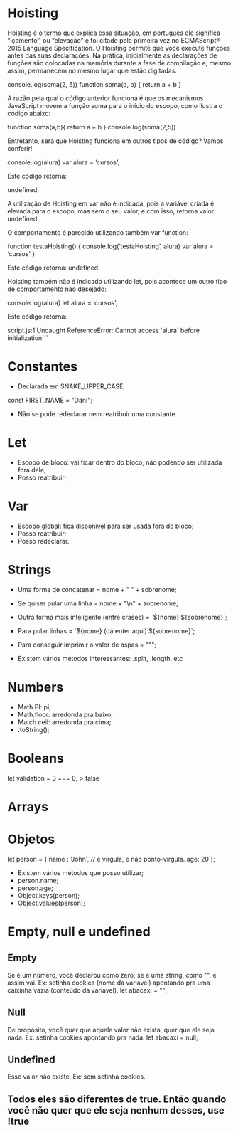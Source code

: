 # Hoisting

Hoisting é o termo que explica essa situação, em português ele significa “içamento”, ou “elevação” e foi citado pela primeira vez no ECMAScript® 2015 Language Specification. O Hoisting permite que você execute funções antes das suas declarações. Na prática, inicialmente as declarações de funções são colocadas na memória durante a fase de compilação e, mesmo assim, permanecem no mesmo lugar que estão digitadas.

console.log(soma(2, 5))
function soma(a, b) {
return a + b
}

A razão pela qual o código anterior funciona é que os mecanismos JavaScript movem a função soma para o início do escopo, como ilustra o código abaixo:

function soma(a,b){
    return a + b
}
console.log(soma(2,5))

Entretanto, será que Hoisting funciona em outros tipos de código? Vamos conferir!

console.log(alura)
var alura = ‘cursos’;

Este código retorna:

undefined

A utilização de Hoisting em var não é indicada, pois a variável criada é elevada para o escopo, mas sem o seu valor, e com isso, retorna valor undefined.

O comportamento é parecido utilizando também var function:

function testaHoisting() {
    console.log(‘testaHoisting’, alura)
    var alura = ‘cursos’
}

Este código retorna: undefined.

Hoisting também não é indicado utilizando let, pois acontece um outro tipo de comportamento não desejado:

console.log(alura)
let alura = ‘cursos’;

Este código retorna:

script.js:1 Uncaught ReferenceError: Cannot access 'alura' before initialization```


# Constantes

- Declarada em SNAKE_UPPER_CASE;

const FIRST_NAME = "Dani";

- Não se pode redeclarar nem reatribuir uma constante.


# Let

- Escopo de bloco: vai ficar dentro do bloco, não podendo ser utilizada fora dele;
- Posso reatribuir;


# Var

- Escopo global: fica disponível para ser usada fora do bloco;
- Posso reatribuir;
- Posso redeclarar.


# Strings

- Uma forma de concatenar = nome + " " + sobrenome;

- Se quiser pular uma linha = nome + "\n" + sobrenome;

- Outra forma mais inteligente (entre crases) = \`${nome} ${sobrenome}`;

- Para pular linhas = \`${nome} (dá enter aqui) ${sobrenome}`;

- Para conseguir imprimir o valor de aspas = "\"";

- Existem vários métodos interessantes: .split, .length, etc


# Numbers

- Math.PI: pi;
- Math.floor: arredonda pra baixo;
- Match.ceil: arredonda pra cima;
- .toString();


# Booleans

let validation = 3 === 0;
\> false

# Arrays


# Objetos

let person = {
    name : 'John',   // é vírgula, e não ponto-vírgula.
    age: 20
};

- Existem vários métodos que posso utilizar;
- person.name;
- person.age;
- Object.keys(person);
- Object.values(person);

# Empty, null e undefined

## Empty

Se é um número, você declarou como zero; se é uma string, como "", e assim vai.
Ex: setinha cookies (nome da variável) apontando pra uma caixinha vazia (conteúdo da variável).
let abacaxi = "";

## Null

De propósito, você quer que aquele valor não exista, quer que ele seja nada.
Ex: setinha cookies apontando pra nada.
let abacaxi = null;

## Undefined

Esse valor não existe.
Ex: sem setinha cookies.

## Todos eles são diferentes de true. Então quando você não quer que ele seja nenhum desses, use !true